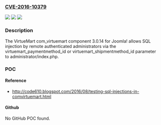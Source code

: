 ### [CVE-2016-10379](https://cve.mitre.org/cgi-bin/cvename.cgi?name=CVE-2016-10379)
![](https://img.shields.io/static/v1?label=Product&message=n%2Fa&color=blue)
![](https://img.shields.io/static/v1?label=Version&message=n%2Fa&color=blue)
![](https://img.shields.io/static/v1?label=Vulnerability&message=n%2Fa&color=brighgreen)

### Description

The VirtueMart com_virtuemart component 3.0.14 for Joomla! allows SQL injection by remote authenticated administrators via the virtuemart_paymentmethod_id or virtuemart_shipmentmethod_id parameter to administrator/index.php.

### POC

#### Reference
- http://code610.blogspot.com/2016/08/testing-sql-injections-in-comvirtuemart.html

#### Github
No GitHub POC found.

